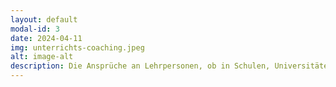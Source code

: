 ```yaml
---
layout: default
modal-id: 3
date: 2024-04-11
img: unterrichts-coaching.jpeg
alt: image-alt
description: Die Ansprüche an Lehrpersonen, ob in Schulen, Universitäten oder im beruflichen Kontext, steigen. Wir unterstützen Sie darin, Ihren Beruf erfolgreich und nachhaltig auszuüben. Je nachdem, vor welchen Herausforderungen Sie stehen, bieten wir Ihnen Coaching, Supervision und Weiterbildungen an. 
---
```

